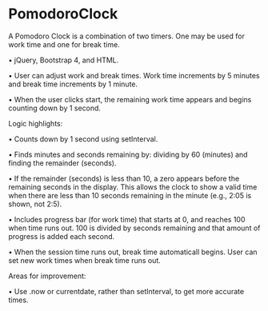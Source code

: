 # PomodoroClock
A Pomodoro Clock is a combination of two timers. One may be used for work time and one for break time.

•	jQuery, Bootstrap 4, and HTML.

•	User can adjust work and break times. Work time increments by 5 minutes and break time increments by 1 minute.

•	When the user clicks start, the remaining work time appears and begins counting down by 1 second.

Logic highlights:

•	Counts down by 1 second using setInterval.

•	Finds minutes and seconds remaining by: dividing by 60 (minutes) and finding the remainder (seconds).

•	If the remainder (seconds) is less than 10, a zero appears before the remaining seconds in the display. This allows the clock to show a valid time when there are less than 10 seconds remaining in the minute (e.g., 2:05 is shown, not 2:5).

•	Includes progress bar (for work time) that starts at 0, and reaches 100 when time runs out.  100 is divided by seconds remaining and that amount of progress is added each second.

•	When the session time runs out, break time automaticall begins. User can set new work times when break time runs out.

Areas for improvement:

•	Use .now or currentdate, rather than setInterval, to get more accurate times.
